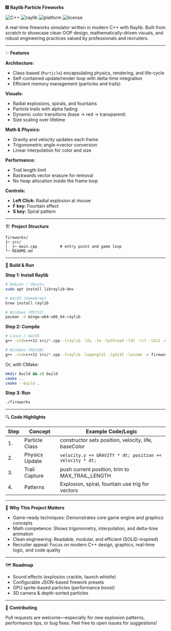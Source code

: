 
🎆 **Raylib Particle Fireworks**

![C++](https://img.shields.io/badge/C%2B%2B-11%2B-blue?style=for-the-badge) ![raylib](https://img.shields.io/badge/raylib-4.x-black?style=for-the-badge) ![platform](https://img.shields.io/badge/platform-Windows%20%7C%20Linux%20%7C%20macOS-lightgrey?style=for-the-badge) ![license](https://img.shields.io/badge/license-MIT-green?style=for-the-badge)

A real-time fireworks simulator written in modern C++ with Raylib.
Built from scratch to showcase clean OOP design, mathematically-driven visuals, and robust engineering practices valued by professionals and recruiters.

---

✨ **Features**

**Architecture:**
- Class-based (`Particle`) encapsulating physics, rendering, and life-cycle
- Self-contained update/render loop with delta-time integration
- Efficient memory management (particles and trails)

**Visuals:**
- Radial explosions, spirals, and fountains
- Particle trails with alpha fading
- Dynamic color transitions (base → red → transparent)
- Size scaling over lifetime

**Math & Physics:**
- Gravity and velocity updates each frame
- Trigonometric angle→vector conversion
- Linear interpolation for color and size

**Performance:**
- Trail length limit
- Backwards vector erasure for removal
- No heap allocation inside the frame loop

**Controls:**
- **Left Click:** Radial explosion at mouse
- **F key:** Fountain effect
- **S key:** Spiral pattern

---

🏗️ **Project Structure**

```
fireworks/
├─ src/
│  ├─ main.cpp          # entry point and game loop
└─ README.md
```

---

🔧 **Build & Run**

**Step 1: Install Raylib**

```bash
# Debian / Ubuntu
sudo apt install libraylib-dev

# macOS (Homebrew)
brew install raylib

# Windows (MSYS2)
pacman -S mingw-w64-x86_64-raylib
```

**Step 2: Compile**

```bash
# Linux / macOS
g++ -std=c++11 src/*.cpp -lraylib -lGL -lm -lpthread -ldl -lrt -lX11 -o fireworks

# Windows (MinGW)
g++ -std=c++11 src/*.cpp -lraylib -lopengl32 -lgdi32 -lwinmm -o fireworks.exe
```

Or, with CMake:

```bash
mkdir build && cd build
cmake ..
cmake --build .
```

**Step 3: Run**

```bash
./fireworks
```

---

🔍 **Code Highlights**

| Step | Concept         | Example Code/Logic                                 |
|------|----------------|----------------------------------------------------|
| 1.   | Particle Class | constructor sets position, velocity, life, baseColor|
| 2.   | Physics Update | `velocity.y += GRAVITY * dt; position += velocity * dt;` |
| 3.   | Trail Capture  | push current position, trim to MAX_TRAIL_LENGTH    |
| 4.   | Patterns       | Explosion, spiral, fountain use trig for vectors   |

---

🎯 **Why This Project Matters**

- Game-ready techniques: Demonstrates core game engine and graphics concepts
- Math competence: Shows trigonometry, interpolation, and delta-time animation
- Clean engineering: Readable, modular, and efficient (SOLID-inspired)
- Recruiter appeal: Focus on modern C++ design, graphics, real-time logic, and code quality

---

🗺️ **Roadmap**

- Sound effects (explosion crackle, launch whistle)
- Configurable JSON-based firework presets
- GPU sprite-based particles (performance boost)
- 3D camera & depth-sorted particles

---

🤝 **Contributing**

Pull requests are welcome—especially for new explosion patterns, performance tips, or bug fixes.
Feel free to open issues for suggestions!
